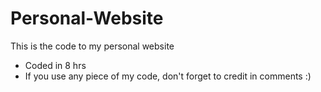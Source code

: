 # Personal-Website
This is the code to my personal website

* Coded in 8 hrs
* If you use any piece of my code, don't forget to credit in comments :)
